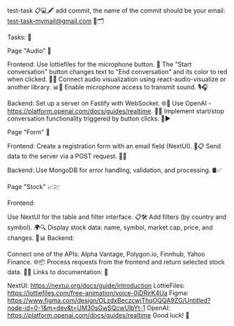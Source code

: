 test-task 📋💻🖋️
add commit, the name of the commit should be your email: test-task-mymail@gmail.com 📧🗂️

Tasks: 📌

Page "Audio" 🎤

Frontend:
Use lottiefiles for the microphone button. 🎨
The "Start conversation" button changes text to "End conversation" and its color to red when clicked. 🔴🔁
Connect audio visualization using react-audio-visualize or another library. 📊🎵
Enable microphone access to transmit sound. 🎙️🎧

Backend:
Set up a server on Fastify with WebSocket. 🌐🔌
Use OpenAI - https://platform.openai.com/docs/guides/realtime. 🤖📖
Implement start/stop conversation functionality triggered by button clicks. 🛑▶️


Page "Form" 📝

Frontend:
Create a registration form with an email field (NextUI). 📧📋
Send data to the server via a POST request. 🚀📮

Backend:
Use MongoDB for error handling, validation, and processing. 🛢️✅



Page "Stock" 📈💹

Frontend:

Use NextUI for the table and filter interface. 📋🛠️
Add filters (by country and symbol). 🌍🔍
Display stock data: name, symbol, market cap, price, and changes. 💼📊
Backend:

Connect one of the APIs: Alpha Vantage, Polygon.io, Finnhub, Yahoo Finance. 🌐📦
Process requests from the frontend and return selected stock data. 🔄📑
Links to documentation: 🔗

NextUI: https://nextui.org/docs/guide/introduction
LottieFiles: https://lottiefiles.com/free-animation/voice-0jDRjrK4Ua
Figma: https://www.figma.com/design/OLzdxBeczcwjThqOQQA9ZG/Untitled?node-id=0-1&m=dev&t=UM30sGwSQcwUlbYt-1
OpenAI: https://platform.openai.com/docs/guides/realtime
Good luck! 🚀






